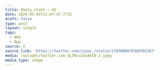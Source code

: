 ```yaml
---
title: Empty state — AI
date: 2024-05-01T12:07:47.773Z
draft: false
type: post
layout: single
tags:
  - Web
  - App
source: X
source_link: 'https://twitter.com/cjpux_/status/1783088679369765367'
media: /uploads/twitter.com_GL7Nsv1asAAlB-2.jpeg
media_type: image
---
```


